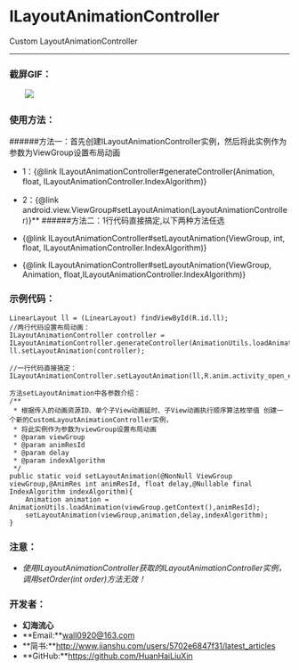 # ILayoutAnimationController
Custom LayoutAnimationController
***
### 截屏GIF：
&emsp;&emsp;![](https://github.com/HuanHaiLiuXin/ILayoutAnimationController/blob/master/Screenshots/ILayoutAnimationController%E5%BD%95%E5%B1%8F.gif)   

### 使用方法：
######方法一：首先创建ILayoutAnimationController实例，然后将此实例作为参数为ViewGroup设置布局动画

- 1：{@link ILayoutAnimationController#generateController(Animation, float, ILayoutAnimationController.IndexAlgorithm)}

- 2：{@link android.view.ViewGroup#setLayoutAnimation(LayoutAnimationController)}**
######方法二：1行代码直接搞定,以下两种方法任选

- {@link ILayoutAnimationController#setLayoutAnimation(ViewGroup, int, float, ILayoutAnimationController.IndexAlgorithm)}

- {@link ILayoutAnimationController#setLayoutAnimation(ViewGroup, Animation, float,ILayoutAnimationController.IndexAlgorithm)}

### 示例代码：
```
LinearLayout ll = (LinearLayout) findViewById(R.id.ll);
//两行代码设置布局动画：
ILayoutAnimationController controller = ILayoutAnimationController.generateController(AnimationUtils.loadAnimation(this,R.anim.activity_open_enter),0.8f,ILayoutAnimationController.IndexAlgorithm.INDEXSIMPLEPENDULUM);
ll.setLayoutAnimation(controller);

//一行代码直接搞定：
ILayoutAnimationController.setLayoutAnimation(ll,R.anim.activity_open_enter,0.8f,ILayoutAnimationController.IndexAlgorithm.INDEXSIMPLEPENDULUM);

方法setLayoutAnimation中各参数介绍：
/**
 * 根据传入的动画资源ID、单个子View动画延时、子View动画执行顺序算法枚举值 创建一个新的CustomLayoutAnimationController实例，
 * 将此实例作为参数为viewGroup设置布局动画
 * @param viewGroup
 * @param animResId
 * @param delay
 * @param indexAlgorithm
 */
public static void setLayoutAnimation(@NonNull ViewGroup viewGroup,@AnimRes int animResId, float delay,@Nullable final IndexAlgorithm indexAlgorithm){
    Animation animation = AnimationUtils.loadAnimation(viewGroup.getContext(),animResId);
    setLayoutAnimation(viewGroup,animation,delay,indexAlgorithm);
}
```

### 注意：
- *使用ILayoutAnimationController获取的ILayoutAnimationController实例，调用setOrder(int order)方法无效！*

### 开发者：
- **幻海流心**  
- **Email:**wall0920@163.com  
- **简书:**http://www.jianshu.com/users/5702e6847f31/latest_articles  
- **GitHub:**https://github.com/HuanHaiLiuXin
